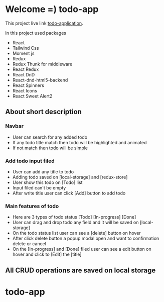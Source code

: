 # Welcome =) todo-app

This project live link [todo-application](https://todo-app-dnd1.netlify.app/).

In this project used packages

- React
- Tailwind Css
- Moment js
- Redux
- Redux Thunk for middleware
- React Redux
- React DnD
- React-dnd-html5-backend
- React Spinners
- React Icons
- React Sweet Alert2

## About short description

### Navbar

- User can search for any added todo
- If any todo title match then todo will be highlighted and animated
- If not match then todo will be simple

### Add todo input filed

- User can add any title to todo
- Adding todo saved on [local-storage] and [redux-store]
- User show this todo on [Todo] list
- Input filed can't be empty
- After write title user can click [Add] button to add todo

### Main features of todo

- Here are 3 types of todo status [Todo] [In-progress] [Done]
- User can drag and drop todo any field and it will be saved on [local-storage]
- On the todo status list user can see a [delete] button on hover
- After click delete button a popup modal open and want to confirmation delete or cancel
- On the [In-progress] and [Done] filed user can see a edit button on hover and click to [Edit] the [title]

## All CRUD operations are saved on local storage
# todo-app
